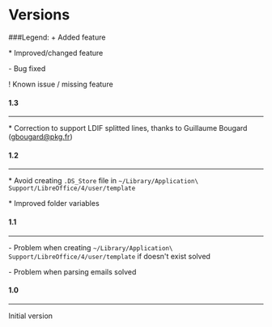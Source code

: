 Versions
========

###Legend:
\+ Added feature

\* Improved/changed feature

\- Bug fixed

\! Known issue / missing feature

#### 1.3
------------
\* Correction to support LDIF splitted lines, thanks to Guillaume Bougard (gbougard@pkg.fr)

#### 1.2
------------
\* Avoid creating `.DS_Store` file in `~/Library/Application\ Support/LibreOffice/4/user/template`

\* Improved folder variables

#### 1.1
------------
\- Problem when creating `~/Library/Application\ Support/LibreOffice/4/user/template` if doesn't exist solved

\- Problem when parsing emails solved


#### 1.0
------------
Initial version